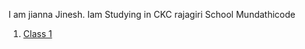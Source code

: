 I am jianna Jinesh. Iam Studying in CKC rajagiri School Mundathicode


1. [Class 1](https://github.com/jiannajinesh/School/blob/main/1/index.md) 
